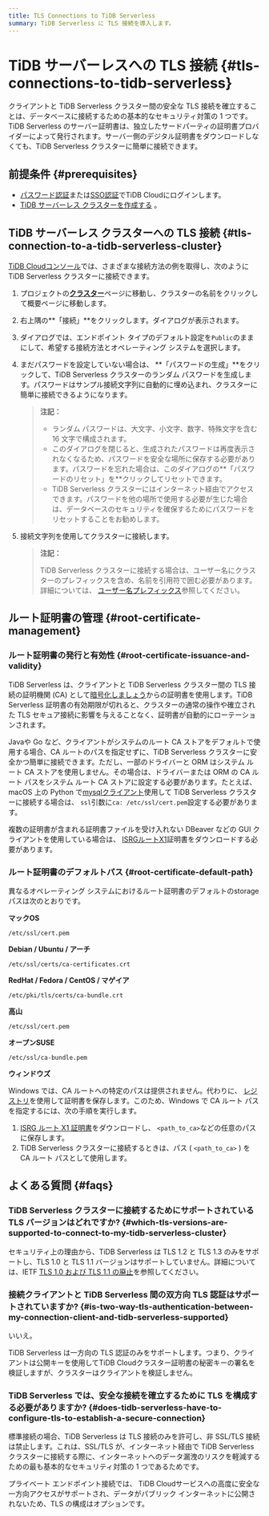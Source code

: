 ```yaml
---
title: TLS Connections to TiDB Serverless
summary: TiDB Serverless に TLS 接続を導入します。
---
```


# TiDB サーバーレスへの TLS 接続 {#tls-connections-to-tidb-serverless}

クライアントと TiDB Serverless クラスター間の安全な TLS 接続を確立することは、データベースに接続するための基本的なセキュリティ対策の 1 つです。TiDB Serverless のサーバー証明書は、独立したサードパーティの証明書プロバイダーによって発行されます。サーバー側のデジタル証明書をダウンロードしなくても、TiDB Serverless クラスターに簡単に接続できます。

## 前提条件 {#prerequisites}

-   [パスワード認証](/tidb-cloud/tidb-cloud-password-authentication.md)または[SSO認証](/tidb-cloud/tidb-cloud-sso-authentication.md)でTiDB Cloudにログインします。
-   [TiDB サーバーレス クラスターを作成する](/tidb-cloud/tidb-cloud-quickstart.md) 。

## TiDB サーバーレス クラスターへの TLS 接続 {#tls-connection-to-a-tidb-serverless-cluster}

[TiDB Cloudコンソール](https://tidbcloud.com/)では、さまざまな接続方法の例を取得し、次のように TiDB Serverless クラスターに接続できます。

1.  プロジェクトの[**クラスター**](https://tidbcloud.com/console/clusters)ページに移動し、クラスターの名前をクリックして概要ページに移動します。

2.  右上隅の**「接続」**をクリックします。ダイアログが表示されます。

3.  ダイアログでは、エンドポイント タイプのデフォルト設定を`Public`のままにして、希望する接続方法とオペレーティング システムを選択します。

4.  まだパスワードを設定していない場合は、 **「パスワードの生成」**をクリックして、TiDB Serverless クラスターのランダム パスワードを生成します。パスワードはサンプル接続文字列に自動的に埋め込まれ、クラスターに簡単に接続できるようになります。

    > **注記：**
    >
    > -   ランダム パスワードは、大文字、小文字、数字、特殊文字を含む 16 文字で構成されます。
    > -   このダイアログを閉じると、生成されたパスワードは再度表示されなくなるため、パスワードを安全な場所に保存する必要があります。パスワードを忘れた場合は、このダイアログの**「パスワードのリセット」を**クリックしてリセットできます。
    > -   TiDB Serverless クラスターにはインターネット経由でアクセスできます。パスワードを他の場所で使用する必要が生じた場合は、データベースのセキュリティを確保するためにパスワードをリセットすることをお勧めします。

5.  接続文字列を使用してクラスターに接続します。

    > **注記：**
    >
    > TiDB Serverless クラスターに接続する場合は、ユーザー名にクラスターのプレフィックスを含め、名前を引用符で囲む必要があります。詳細については、 [ユーザー名プレフィックス](/tidb-cloud/select-cluster-tier.md#user-name-prefix)参照してください。

## ルート証明書の管理 {#root-certificate-management}

### ルート証明書の発行と有効性 {#root-certificate-issuance-and-validity}

TiDB Serverless は、クライアントと TiDB Serverless クラスター間の TLS 接続の証明機関 (CA) として[暗号化しましょう](https://letsencrypt.org/)からの証明書を使用します。TiDB Serverless 証明書の有効期限が切れると、クラスターの通常の操作や確立された TLS セキュア接続に影響を与えることなく、証明書が自動的にローテーションされます。

Javaや Go など、クライアントがシステムのルート CA ストアをデフォルトで使用する場合、CA ルートのパスを指定せずに、TiDB Serverless クラスターに安全かつ簡単に接続できます。ただし、一部のドライバーと ORM はシステム ルート CA ストアを使用しません。その場合は、ドライバーまたは ORM の CA ルート パスをシステム ルート CA ストアに設定する必要があります。たとえば、macOS 上の Python で[mysqlクライアント](https://github.com/PyMySQL/mysqlclient)使用して TiDB Serverless クラスターに接続する場合は、 `ssl`引数に`ca: /etc/ssl/cert.pem`設定する必要があります。

複数の証明書が含まれる証明書ファイルを受け入れない DBeaver などの GUI クライアントを使用している場合は、 [ISRGルートX1](https://letsencrypt.org/certs/isrgrootx1.pem)証明書をダウンロードする必要があります。

### ルート証明書のデフォルトパス {#root-certificate-default-path}

異なるオペレーティング システムにおけるルート証明書のデフォルトのstorageパスは次のとおりです。

**マックOS**

    /etc/ssl/cert.pem

**Debian / Ubuntu / アーチ**

    /etc/ssl/certs/ca-certificates.crt

**RedHat / Fedora / CentOS / マゲイア**

    /etc/pki/tls/certs/ca-bundle.crt

**高山**

    /etc/ssl/cert.pem

**オープンSUSE**

    /etc/ssl/ca-bundle.pem

**ウィンドウズ**

Windows では、CA ルートへの特定のパスは提供されません。代わりに、 [レジストリ](https://learn.microsoft.com/en-us/windows-hardware/drivers/install/local-machine-and-current-user-certificate-stores)を使用して証明書を保存します。このため、Windows で CA ルート パスを指定するには、次の手順を実行します。

1.  [ISRG ルート X1 証明書](https://letsencrypt.org/certs/isrgrootx1.pem)をダウンロードし、 `<path_to_ca>`などの任意のパスに保存します。
2.  TiDB Serverless クラスターに接続するときは、パス ( `<path_to_ca>` ) を CA ルート パスとして使用します。

## よくある質問 {#faqs}

### TiDB Serverless クラスターに接続するためにサポートされている TLS バージョンはどれですか? {#which-tls-versions-are-supported-to-connect-to-my-tidb-serverless-cluster}

セキュリティ上の理由から、TiDB Serverless は TLS 1.2 と TLS 1.3 のみをサポートし、TLS 1.0 と TLS 1.1 バージョンはサポートしていません。詳細については、IETF [TLS 1.0 および TLS 1.1 の廃止](https://datatracker.ietf.org/doc/rfc8996/)を参照してください。

### 接続クライアントと TiDB Serverless 間の双方向 TLS 認証はサポートされていますか? {#is-two-way-tls-authentication-between-my-connection-client-and-tidb-serverless-supported}

いいえ。

TiDB Serverless は一方向の TLS 認証のみをサポートします。つまり、クライアントは公開キーを使用してTiDB Cloudクラスター証明書の秘密キーの署名を検証しますが、クラスターはクライアントを検証しません。

### TiDB Serverless では、安全な接続を確立するために TLS を構成する必要がありますか? {#does-tidb-serverless-have-to-configure-tls-to-establish-a-secure-connection}

標準接続の場合、TiDB Serverless は TLS 接続のみを許可し、非 SSL/TLS 接続は禁止します。これは、SSL/TLS が、インターネット経由で TiDB Serverless クラスターに接続する際に、インターネットへのデータ漏洩のリスクを軽減するための最も基本的なセキュリティ対策の 1 つであるためです。

プライベート エンドポイント接続では、 TiDB Cloudサービスへの高度に安全な一方向アクセスがサポートされ、データがパブリック インターネットに公開されないため、TLS の構成はオプションです。
